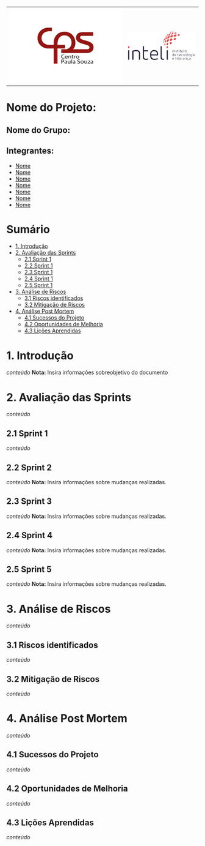 <Table>
  <tr>
    <td><a href= "https://www.cps.sp.gov.br/"><img src="img/logo-CPS.jpg" alt="Centro Paula Souza" border="0"></td>
    <td>
      <a href= "https://www.inteli.edu.br/"><img src="img/logo-Inteli.png" alt="Inteli - Instituto de Tecnologia e Liderança" border="0"></a>
    </td>
  </tr>
</table>

# Nome do Projeto: <nome do projeto>

## Nome do Grupo: <nome do grupo>

## Integrantes:

- <a href="https://www.linkedin.com/in/username/">Nome</a>
- <a href="https://www.linkedin.com/in/username/">Nome</a>
- <a href="https://www.linkedin.com/in/username/">Nome</a>
- <a href="https://www.linkedin.com/in/username/">Nome</a>
- <a href="https://www.linkedin.com/in/username/">Nome</a>
- <a href="https://www.linkedin.com/in/username/">Nome</a>
- <a href="https://www.linkedin.com/in/username/">Nome</a>


# Sumário
- [1. Introdução](#1-introdução)
- [2. Avaliação das Sprints](#2-avaliação-das-sprints)
  - [2.1 Sprint 1](#21-sprint-1)
  - [2.2 Sprint 1](#21-sprint-2)
  - [2.3 Sprint 1](#21-sprint-3)
  - [2.4 Sprint 1](#21-sprint-4)
  - [2.5 Sprint 1](#21-sprint-5)
- [3. Análise de Riscos](#3-análise-de-riscos)
  - [3.1 Riscos identificados](#31-riscos-identificados)
  - [3.2 Mitigação de Riscos](#32-mitigação-de-riscos)
- [4. Análise Post Mortem](#4-análise-post-mortem)
  - [4.1 Sucessos do Projeto](#41-sucessos-do-projeto)
  - [4.2 Oportunidades de Melhoria](#42-oportunidades-de-melhoria)
  - [4.3 Lições Aprendidas](#43-lições-aprendidas)

# 1. Introdução
_conteúdo_
**Nota:** Insira informações sobreobjetivo do documento

# 2. Avaliação das Sprints
_conteúdo_

## 2.1 Sprint 1
_conteúdo_

## 2.2 Sprint 2
_conteúdo_
 **Nota:** Insira informações sobre mudanças realizadas.

## 2.3 Sprint 3
_conteúdo_
 **Nota:** Insira informações sobre mudanças realizadas.

## 2.4 Sprint 4
_conteúdo_
 **Nota:** Insira informações sobre mudanças realizadas.

## 2.5 Sprint 5
_conteúdo_
 **Nota:** Insira informações sobre mudanças realizadas.

# 3. Análise de Riscos
_conteúdo_

## 3.1 Riscos identificados
_conteúdo_

## 3.2 Mitigação de Riscos
_conteúdo_

# 4. Análise Post Mortem
_conteúdo_

## 4.1 Sucessos do Projeto
_conteúdo_

## 4.2 Oportunidades de Melhoria
_conteúdo_

## 4.3 Lições Aprendidas
_conteúdo_